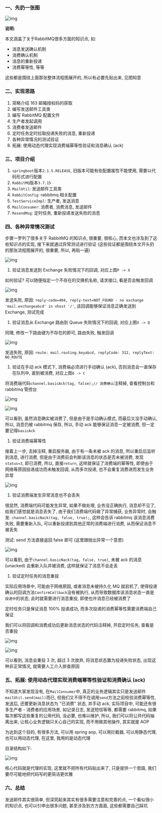 ### 一、先扔一张图

![img](http://www.micheal.wang:10020/mongo/read/5f6c5cd7b40e335bf4630369)

**说明:**

本文涵盖了关于RabbitMQ很多方面的知识点, 如:

- 消息发送确认机制
- 消费确认机制
- 消息的重新投递
- 消费幂等性, 等等

这些都是围绕上面那张整体流程图展开的, 所以有必要先贴出来, 见图知意

### 二、实现思路

1. 简略介绍 163 邮箱授权码的获取
2. 编写发送邮件工具类
3. 编写 RabbitMQ 配置文件
4. 生产者发起调用
5. 消费者发送邮件
6. 定时任务定时拉取投递失败的消息, 重新投递
7. 各种异常情况的测试验证
8. 拓展: 使用动态代理实现消费端幂等性验证和消息确认 (ack)

### 三、项目介绍

1. `springboot`版本`2.1.5.RELEASE`, 旧版本可能有些配置属性不能使用, 需要以代码形式进行配置
2. `RabbitMQ`版本`3.7.15`
3. `MailUtil`: 发送邮件工具类
4. `RabbitConfig`: rabbitmq 相关配置
5. `TestServiceImpl`: 生产者, 发送消息
6. `MailConsumer`: 消费者, 消费消息, 发送邮件
7. `ResendMsg`: 定时任务, 重新投递发送失败的消息

### 四、各种异常情况测试

步骤一罗列了很多关于 RabbitMQ 的知识点, 很重要, 很核心, 而本文也涉及到了这些知识点的实现, 接下来就通过异常测试进行验证 (这些验证都是围绕本文开头扔的那张流程图展开的, 很重要, 所以, 再贴一遍)

![img](http://www.micheal.wang:10020/mongo/read/5f6c5cd7b40e335bf4630369)

1. 验证消息发送到 Exchange 失败情况下的回调, 对应上图`P -> X`

如何验证? 可以随便指定一个不存在的交换机名称, 请求接口, 看是否会触发回调

![img](http://www.micheal.wang:10020/mongo/read/5f6c5d4ab40e335bf463036b)

发送失败, 原因: `reply-code=404, reply-text=NOT_FOUND - no exchange 'mail.exchangeabcd' in vhost '/'`, 该回调能够保证消息正确发送到 Exchange, 测试完成

1. 验证消息从 Exchange 路由到 Queue 失败情况下的回调, 对应上图`X -> Q`

同理, 修改一下路由键为不存在的即可, 路由失败, 触发回调

![img](http://www.micheal.wang:10020/mongo/read/5f6c5d4ab40e335bf463036b)

发送失败, 原因: `route: mail.routing.keyabcd, replyCode: 312, replyText: NO_ROUTE`

1. 验证在手动 ack 模式下, 消费端必须进行手动确认 (ack), 否则消息会一直保存在队列中, 直到被消费, 对应上图`Q -> C`

将消费端代码`channel.basicAck(tag, false);// 消费确认`注释掉, 查看控制台和 rabbitmq 管控台

![img](http://www.micheal.wang:10020/mongo/read/5f6c5d9ab40e335bf4630370)

![img](http://www.micheal.wang:10020/mongo/read/5f6c5dc1b40e335bf4630373)

可以看到, 虽然消息确实被消费了, 但是由于是手动确认模式, 而最后又没手动确认, 所以, 消息仍被 rabbitmq 保存, 所以, 手动 ack 能够保证消息一定被消费, 但一定要记得`basicAck`

1. 验证消费端幂等性

接着上一步, 去掉注释, 重启服务器, 由于有一条未被 ack 的消息, 所以重启后监听到消息, 进行消费, 但是由于消费前会判断该消息的状态是否未被消费, 发现`status=3`, 即已消费, 所以, 直接`return`, 这样就保证了消费端的幂等性, 即使由于网络等原因投递成功而未触发回调, 从而多次投递, 也不会重复消费进而发生业务异常

![img](http://www.micheal.wang:10020/mongo/read/5f6c5df1b40e335bf4630375)

1. 验证消费端发生异常消息也不会丢失

很显然, 消费端代码可能发生异常, 如果不做处理, 业务没正确执行, 消息却不见了, 给我们感觉就是消息丢失了, 由于我们消费端代码做了异常捕获, 业务异常时, 会触发: `channel.basicNack(tag, false, true);`, 这样会告诉 rabbitmq 该消息消费失败, 需要重新入队, 可以重新投递到其他正常的消费端进行消费, 从而保证消息不被丢失

测试: send 方法直接返回 false 即可 (这里跟抛出异常一个意思)

![img](http://www.micheal.wang:10020/mongo/read/5f6c5df1b40e335bf4630375)

可以看到, 由于`channel.basicNack(tag, false, true)`, 未被 ack 的消息 (unacked) 会重新入队并被消费, 这样就保证了消息不会走丢

1. 验证定时任务的消息重投

实际应用场景中, 可能由于网络原因, 或者消息未被持久化 MQ 就宕机了, 使得投递确认的回调方法`ConfirmCallback`没有被执行, 从而导致数据库该消息状态一直是`投递中`的状态, 此时就需要进行消息重投, 即使也许消息已经被消费了

定时任务只是保证消息 100% 投递成功, 而多次投递的消费幂等性需要消费端自己保证

我们可以将回调和消费成功后更新消息状态的代码注释掉, 开启定时任务, 查看是否重投

![img](http://www.micheal.wang:10020/mongo/read/5f6c5e86b40e335bf4630378)

![img](http://www.micheal.wang:10020/mongo/read/5f6c5ed2b40e335bf463037b)

可以看到, 消息会重投 3 次, 超过 3 次放弃, 将消息状态置为投递失败状态, 出现这种非正常情况, 就需要人工介入排查原因

### 五、拓展: 使用动态代理实现消费端幂等性验证和消费确认 (ack)

不知道大家发现没有, 在`MailConsumer`中, 真正的业务逻辑其实只是发送邮件`mailUtil.send(mail)`而已, 但我们又不得不在调用`send`方法之前校验消费幂等性, 发送后, 还要更新消息状态为 "已消费" 状态, 并手动 ack, 实际项目中, 可能还有很多生产者 - 消费者的应用场景, 如记录日志, 发送短信等等, 都需要 rabbitmq, 如果每次都写这些重复的公用代码, 没必要, 也难以维护, 所以, 我们可以将公共代码抽离出来, 让核心业务逻辑只关心自己的实现, 而不用做其他操作, 其实就是 AOP

为达到这个目的, 有很多方法, 可以用 spring aop, 可以用拦截器, 可以用静态代理, 也可以用动态代理, 在这里, 我用的是动态代理

目录结构如下:

![img](http://www.micheal.wang:10020/mongo/read/5f6c5efdb40e335bf463037d)

核心代码就是代理的实现, 这里就不把所有代码贴出来了, 只是提供一个思路, 我们要尽可能地把代码写的更简洁更优雅

### 六、总结

发送邮件其实很简单, 但深究起来其实有很多需要注意和完善的点, 一个看似很小的知识点, 也可以引申出很多问题, 甚至涉及到方方面面, 这些都需要自己踩坑